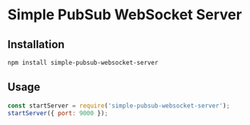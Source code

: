 # Simple PubSub WebSocket Server

## Installation

`npm install simple-pubsub-websocket-server`

## Usage

```javascript
const startServer = require('simple-pubsub-websocket-server');
startServer({ port: 9000 });
```